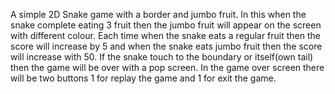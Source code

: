 A simple 2D Snake game with a border and jumbo fruit.
In this when the snake complete eating 3 fruit then the jumbo fruit will appear on the screen with different colour. Each time when the snake eats a regular fruit then the score will increase by 5 and when the snake eats jumbo fruit then the score will increase with 50. If the snake touch to the boundary or itself(own tail) then the game will be over with a pop screen. In the game over screen there will be two buttons 1 for replay the game and 1 for exit the game.
